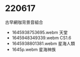 # 220617
古早網咖背景音組合

+ 1645938753695.webm 天堂
+ 1645948349339.webm CS1.6
+ 1645938801381.webm 星海人類
+ 1645p.webm 星海神族
